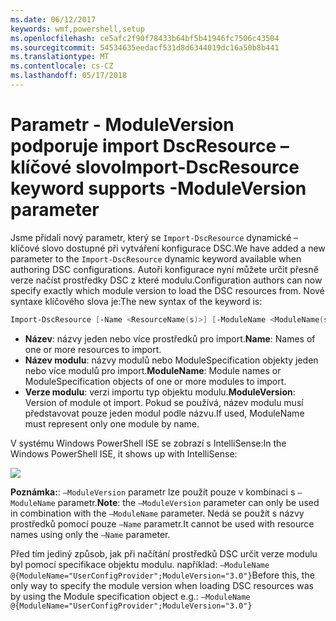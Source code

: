 ```yaml
---
ms.date: 06/12/2017
keywords: wmf,powershell,setup
ms.openlocfilehash: ce5afc2f90f78433b64bf5b41946fc7506c43504
ms.sourcegitcommit: 54534635eedacf531d8d6344019dc16a50b8b441
ms.translationtype: MT
ms.contentlocale: cs-CZ
ms.lasthandoff: 05/17/2018
---
```

# <a name="import-dscresource-keyword-supports--moduleversion-parameter"></a><span data-ttu-id="bdd41-102">Parametr - ModuleVersion podporuje import DscResource – klíčové slovo</span><span class="sxs-lookup"><span data-stu-id="bdd41-102">Import-DscResource keyword supports -ModuleVersion parameter</span></span>

<span data-ttu-id="bdd41-103">Jsme přidali nový parametr, který se `Import-DscResource` dynamické – klíčové slovo dostupné při vytváření konfigurace DSC.</span><span class="sxs-lookup"><span data-stu-id="bdd41-103">We have added a new parameter to the `Import-DscResource` dynamic keyword available when authoring DSC configurations.</span></span> <span data-ttu-id="bdd41-104">Autoři konfigurace nyní můžete určit přesně verze načíst prostředky DSC z které modulu.</span><span class="sxs-lookup"><span data-stu-id="bdd41-104">Configuration authors can now specify exactly which module version to load the DSC resources from.</span></span> <span data-ttu-id="bdd41-105">Nové syntaxe klíčového slova je:</span><span class="sxs-lookup"><span data-stu-id="bdd41-105">The new syntax of the keyword is:</span></span>

```powershell
Import-DscResource [-Name <ResourceName(s)>] [-ModuleName <ModuleName(s)>] [-ModuleVersion <ModuleVersion>]
```

* <span data-ttu-id="bdd41-106">**Název**: názvy jeden nebo více prostředků pro import.</span><span class="sxs-lookup"><span data-stu-id="bdd41-106">**Name**: Names of one or more resources to import.</span></span>
* <span data-ttu-id="bdd41-107">**Název modulu**: názvy modulů nebo ModuleSpecification objekty jeden nebo více modulů pro import.</span><span class="sxs-lookup"><span data-stu-id="bdd41-107">**ModuleName**: Module names or ModuleSpecification objects of one or more modules to import.</span></span>
* <span data-ttu-id="bdd41-108">**Verze modulu**: verzi importu typ objektu modulu.</span><span class="sxs-lookup"><span data-stu-id="bdd41-108">**ModuleVersion**: Version of module ot import.</span></span> <span data-ttu-id="bdd41-109">Pokud se používá, název modulu musí představovat pouze jeden modul podle názvu.</span><span class="sxs-lookup"><span data-stu-id="bdd41-109">If used, ModuleName must represent only one module by name.</span></span>

<span data-ttu-id="bdd41-110">V systému Windows PowerShell ISE se zobrazí s IntelliSense:</span><span class="sxs-lookup"><span data-stu-id="bdd41-110">In the Windows PowerShell ISE, it shows up with IntelliSense:</span></span>

![](../images/Import-DscResource-Modversion.jpg)

<span data-ttu-id="bdd41-111">**Poznámka:**: `–ModuleVersion` parametr lze použít pouze v kombinaci s `–ModuleName` parametr.</span><span class="sxs-lookup"><span data-stu-id="bdd41-111">**Note**: the `–ModuleVersion` parameter can only be used in combination with the `–ModuleName` parameter.</span></span> <span data-ttu-id="bdd41-112">Nedá se použít s názvy prostředků pomocí pouze `–Name` parametr.</span><span class="sxs-lookup"><span data-stu-id="bdd41-112">It cannot be used with resource names using only the `–Name` parameter.</span></span>

<span data-ttu-id="bdd41-113">Před tím jediný způsob, jak při načítání prostředků DSC určit verze modulu byl pomocí specifikace objektu modulu. například: `–ModuleName @{ModuleName="UserConfigProvider";ModuleVersion="3.0"}`</span><span class="sxs-lookup"><span data-stu-id="bdd41-113">Before this, the only way to specify the module version when loading DSC resources was by using the Module specification object e.g.: `–ModuleName @{ModuleName="UserConfigProvider";ModuleVersion="3.0"}`</span></span>
